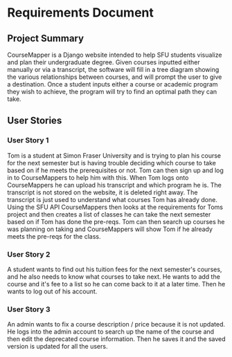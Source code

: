 # Requirements Document

## Project Summary

CourseMapper is a Django website intended to help SFU students visualize and plan their undergraduate degree. Given courses inputted either manually or via a transcript, the software will fill in a tree diagram showing the various relationships between courses, and will prompt the user to give a destination. Once a student inputs either a course or academic program they wish to achieve, the program will try to find an optimal path they can take. 

## User Stories

### User Story 1

Tom is a student at Simon Fraser University and is trying to plan his course for the next semester but is having trouble deciding which course to take based on if he meets the prerequisites or not. Tom can then sign up and log in to CourseMappers to help him with this. When Tom logs onto CourseMappers he can upload his transcript and which program he is. The transcript is not stored on the website, it is deleted right away. The transcript is just used to understand what courses Tom has already done. Using the SFU API CourseMappers then looks at the requirements for Toms project and then creates a list of classes he can take the next semester based on if Tom has done the pre-reqs. Tom can then search up courses he was planning on taking and CourseMappers will show Tom if he already meets the pre-reqs for the class.

### User Story 2

A student wants to find out his tuition fees for the next semester's courses, and he also needs to know what courses to take next. He wants to add the course and it's fee to a list so he can come back to it at a later time. Then he wants to log out of his account.

### User Story 3

An admin wants to fix a course description / price because it is not updated. He logs into the admin account to search up the name of the course and then edit the deprecated course information. Then he saves it and the saved version is updated for all the users. 
